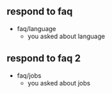 ## respond to faq
* faq/language
  - you asked about language

## respond to faq 2
* faq/jobs
  - you asked about jobs
